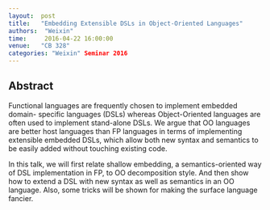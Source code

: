 ```yaml
--- 
layout:  post 
title:   "Embedding Extensible DSLs in Object-Oriented Languages"
authors:  "Weixin"
time:     2016-04-22 16:00:00
venue:   "CB 328"
categories: "Weixin" Seminar 2016
--- 
```

## Abstract

Functional languages are frequently chosen to implement embedded domain-
specific languages (DSLs) whereas Object-Oriented languages are often used
to
implement stand-alone DSLs. We argue that OO languages are better host
languages
than FP languages in terms of implementing extensible embedded DSLs, which
allow
both new syntax and semantics to be easily added without touching existing
code.

In this talk, we will first relate shallow embedding, a semantics-oriented
way
of DSL implementation in FP, to OO decomposition style. And then show how to
extend a DSL with new syntax as well as semantics in an OO language. Also,
some
tricks will be shown for making the surface language fancier.

